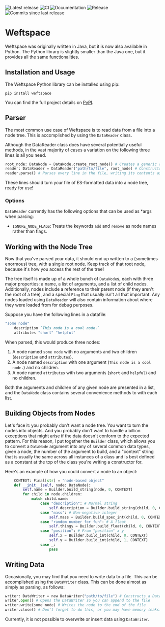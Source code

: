 ![Latest release](https://img.shields.io/github/v/release/mOctave/weftspace)
![CI](https://img.shields.io/github/actions/workflow/status/mOctave/weftspace/ci?label=CI)
![Documentation](https://img.shields.io/github/actions/workflow/status/mOctave/weftspace/docs.yml?label=Documentation)
![Release](https://img.shields.io/github/actions/workflow/status/mOctave/weftspace/release.yml?label=Release)
![Commits since last release](https://img.shields.io/github/commits-since/mOctave/weftspace/latest)

# Weftspace
Weftspace was originally written in Java, but it is now also available in Python. The Python library is slightly smaller than the Java one, but it provides all the same functionalities.

## Installation and Usage
The Weftspace Python library can be installed using pip:

```
pip install weftspace
```

You can find the full project details on [PyPI](htpps://pypi.org/project/weftspace/).

## Parser

The most common use case of Weftspace is to read data from a file into a node tree. This is accomplished by using the `DataReader` class.

Although the DataReader class does have several potentially useful methods, in the vast majority of cases a variation on the following three lines is all you need.

```python
root_node: DataNode = DataNode.create_root_node() # Creates a generic root node that you'll access your parsed nodes from later
reader: DataReader = DataReader("path/to/file", root_node) # Constructs a DataReader
reader.parse() # Parses every line in the file, writing its contents as children of root_node, and automatically handling exceptions
```

These lines should turn your file of ES-formatted data into a node tree, ready for use!

### Options

`DataReader` currently has the following options that can be used as \*args when parsing:
- `IGNORE_NODE_FLAGS`: Treats the keywords `add` and `remove` as node names rather than flags.

## Working with the Node Tree

Now that you've parsed your data, it should end up written to a (sometimes enormous) tree, with a single root node. Keep track of that root node, because it's how you access the rest of the tree!

The tree itself is made up of a whole bunch of `DataNode`s, each with three major properties: a name, a list of arguments, and a list of child nodes. Additionally, nodes include a reference to their parent node (if they aren't the root of a tree), and a special `Flag` that usually isn't all that important. Any nodes loaded using `DataReader` will also contain information about where they were loaded from for debug purposes.

Suppose you have the following lines in a datafile:

```ruby
"some node"
	description `This node is a cool node.`
	attributes "short" "helpful"
```

When parsed, this would produce three nodes:
1. A node named `some node` with no arguments and two children (`description` and `attributes`).
2. A node named `description` with one argument (`This node is a cool node.`) and no children.
3. A node named `attributes` with two arguments (`short` and `helpful`) and no children.

Both the arguments and children of any given node are presented in a list, and the `DataNode` class contains several convenience methods to with each list.

## Building Objects from Nodes

Let's face it: you probably don't want a node tree. You want to turn the nodes into objects. And you probably don't want to handle a billion exceptions that might arise if the data doesn't conform to the expected pattern. For this reason, I put together the `Builder` class, which allows you to convert a `DataNode` argument into any of several common data types, given a node, the number of the argument to build, and a "context" string that is usually the same across all instances of a class and is best defined as a constant at the top of the class you're writing a constructor for.

Here's an example of how you could convert a node to an object:

```python
	CONTEXT: Final[str] = "node-based object"
	def __init__(self, node: DataNode):
		self.name = Builder.build_string(node, 0, CONTEXT)
		for child in node.children:
			match child.name:
				case "description": # Normal string
					self.description = Builder.build_string(child, 0, CONTEXT)
				case "mass": # Non-negative integer
					self.mass = Builder.build_spec_int(child, 0, CONTEXT, Builder.IntType.NATURAL)
				case "random number for fun": # A float
					self.thingy = Builder.build_float(child, 0, CONTEXT)
				case "position": # From "position" x y
					self.x = Builder.build_int(child, 0, CONTEXT)
					self.y = Builder.build_int(child, 1, CONTEXT)
				case _:
					pass
```

## Writing Data

Occasionally, you may find that you need to write data to a file. This can be accomplished using the `DataWriter` class. This can be done almost as simply as parsing, as follows:

```python
writer: DataWriter = new DataWriter("path/to/file") # Constructs a DataWriter for the file you want to write to.
writer.open() # Opens the DataWriter so you can append to the file
writer.write(some_node) # Writes the node to the end of the file
writer.close() # Don't forget to do this, or you may have memory leaks!
```

Currently, it is not possible to overwrite or insert data using `DataWriter`.
